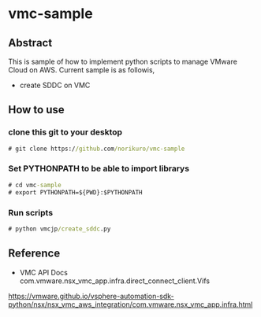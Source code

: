 # vmc-sample
## Abstract
This is sample of how to implement python scripts to manage VMware Cloud on AWS.
Current sample is as followis,
- create SDDC on VMC
## How to use
### clone this git to your desktop
```cmd
# git clone https://github.com/norikuro/vmc-sample
```
### Set PYTHONPATH to be able to import librarys
```cmd
# cd vmc-sample
# export PYTHONPATH=${PWD}:$PYTHONPATH
```
### Run scripts
```cmd
# python vmcjp/create_sddc.py
```
## Reference
- VMC API Docs
com.vmware.nsx_vmc_app.infra.direct_connect_client.Vifs

https://vmware.github.io/vsphere-automation-sdk-python/nsx/nsx_vmc_aws_integration/com.vmware.nsx_vmc_app.infra.html
